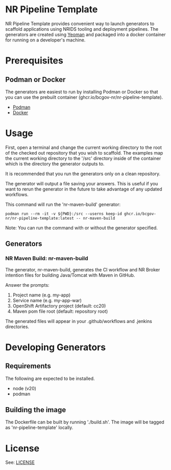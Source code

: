 # NR Pipeline Template

NR Pipeline Template provides convenient way to launch generators to scaffold applications using NRIDS tooling and deployment pipelines. The generators are created using [Yeoman](http://yeoman.io) and packaged into a docker container for running on a developer's machine.

# Prerequisites

## Podman or Docker

The generators are easiest to run by installing Podman or Docker so that you can use the prebuilt container (ghcr.io/bcgov-nr/nr-pipeline-template).

* [Podman](https://podman.io)
* [Docker](https://www.docker.com)

# Usage

First, open a terminal and change the current working directory to the root of the checked out repository that you wish to scaffold. The examples map the current working directory to the '/src' directory inside of the container which is the directory the generator outputs to.

It is recommended that you run the generators only on a clean repository.

The generator will output a file saving your answers. This is useful if you want to rerun the generator in the future to take advantage of any updated workflows.

This command will run the 'nr-maven-build' generator:

```
podman run --rm -it -v ${PWD}:/src --userns keep-id ghcr.io/bcgov-nr/nr-pipeline-template:latest -- nr-maven-build
```

Note: You can run the command with or without the generator specified.

## Generators

### NR Maven Build: nr-maven-build

The generator, nr-maven-build, generates the CI workflow and NR Broker intention files for building Java/Tomcat with Maven in GitHub.

Answer the prompts:

1. Project name (e.g. my-app)
2. Service name (e.g. my-app-war)
3. OpenShift Artifactory project (default: cc20)
4. Maven pom file root (default: repository root)

The generated files will appear in your .github/workflows and .jenkins directories.

# Developing Generators

## Requirements

The following are expected to be installed.

* node (v20)
* podman

## Building the image

The Dockerfile can be built by running './build.sh'. The image will be tagged as 'nr-pipeline-template' locally.

# License

See: [LICENSE](./LICENSE)
